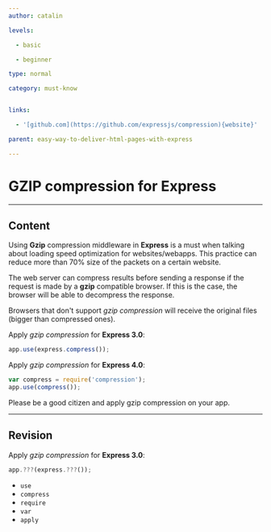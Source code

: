 ```yaml
---
author: catalin

levels:

  - basic

  - beginner

type: normal

category: must-know


links:

  - '[github.com](https://github.com/expressjs/compression){website}'

parent: easy-way-to-deliver-html-pages-with-express

---
```


# **GZIP** compression for **Express**

---
## Content

Using **Gzip** compression middleware in **Express** is a must when talking about loading speed optimization for websites/webapps. This practice can reduce more than 70% size of the packets on a certain website.

The web server can compress results before sending a response if the request is made by a **gzip** compatible browser. If this is the case, the browser will be able to decompress the response. 

Browsers that don't support *gzip compression* will receive the original files (bigger than compressed ones).

Apply *gzip compression* for **Express 3.0**:
```javascript
app.use(express.compress());
```

Apply *gzip compression* for **Express 4.0**:
```javascript
var compress = require('compression');
app.use(compress());
```
Please be a good citizen and apply gzip compression on your app.

---
## Revision

Apply *gzip compression* for **Express 3.0**:
```javascript
app.???(express.???());
```

* `use`
* `compress`
* `require`
* `var`
* `apply`

